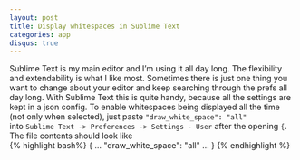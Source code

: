 ```yaml
---
layout: post
title: Display whitespaces in Sublime Text
categories: app
disqus: true
---
```


Sublime Text is my main editor and I’m using it all day long. The flexibility and extendability is what I like most. Sometimes there is just one thing you want to change about your editor and keep searching through the prefs all day long. With Sublime Text this is quite handy, because all the settings are kept in a json config.
To enable whitespaces being displayed all the time (not only when selected), just paste `"draw_white_space": "all"`  
into `Sublime Text -> Preferences -> Settings - User` after the opening `{`.  
The file contents should look like  
{% highlight bash%}
{
    ...
    "draw_white_space": "all"
    ...
}
{% endhighlight %}